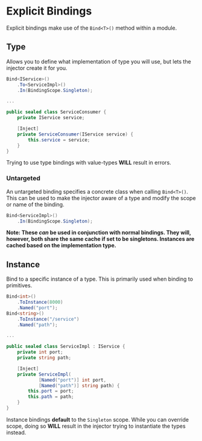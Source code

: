 # Explicit Bindings

Explicit bindings make use of the `Bind<T>()` method within a module.

## Type
Allows you to define what implementation of type you will use, but lets the injector create it for you.

```csharp
Bind<IService>()
    .To<ServiceImpl>()
    .In(BindingScope.Singleton);

...

public sealed class ServiceConsumer {
    private IService service;

    [Inject]
    private ServiceConsumer(IService service) {
        this.service = service;
    }
}
```
Trying to use type bindings with value-types **WILL** result in errors.

### Untargeted
An untargeted binding specifies a concrete class when calling `Bind<T>()`. This can be used to make the injector aware of a type and modify the scope or name of the binding.

```csharp
Bind<ServiceImpl>()
    .In(BindingScope.Singleton);
```
**Note: These _can_ be used in conjunction with normal bindings. They will, however, both share the same cache if set to be singletons. Instances are cached based on the implementation type.**

## Instance
Bind to a specific instance of a type. This is primarily used when binding to primitives.

```csharp
Bind<int>()
    .ToInstance(8000)
    .Named("port");
Bind<string>()
    .ToInstance("/service")
    .Named("path");

...

public sealed class ServiceImpl : IService {
    private int port;
    private string path;

    [Inject]
    private ServiceImpl(
            [Named("port")] int port, 
            [Named("path")] string path) {
        this.port = port;
        this.path = path;
    }
}
```
Instance bindings **default** to the `Singleton` scope. While you can override scope, doing so **WILL** result in the injector trying to instantiate the types instead.